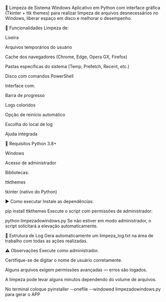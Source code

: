 🧹 Limpeza de Sistema Windows
Aplicativo em Python com interface gráfica (Tkinter + ttk themes) para realizar limpeza de arquivos desnecessários no Windows, liberar espaço em disco e melhorar o desempenho.

🔧 Funcionalidades
Limpeza de:

Lixeira

Arquivos temporários do usuário

Cache dos navegadores (Chrome, Edge, Opera GX, Firefox)

Pastas específicas do sistema (Temp, Prefetch, Recent, etc.)

Disco com comandos PowerShell

Interface com:

Barra de progresso

Logs coloridos

Opção de reinício automático

Escolha do local de log

Ajuda integrada

🚀 Requisitos
Python 3.8+

Windows

Acesso de administrador

Bibliotecas:

ttkthemes

tkinter (nativo do Python)

▶️ Como executar
Instale as dependências:

pip install ttkthemes
Execute o script com permissões de administrador:

python limpezadowindows.py
Se não estiver em modo administrador, o script solicitará a elevação automaticamente.

📂 Estrutura de Log
Gera automaticamente um limpeza_log.txt na área de trabalho com todas as ações realizadas.

⚠️ Observações
Execute como administrador.

Certifique-se de digitar o nome de usuário corretamente.

Alguns arquivos exigem permissões avançadas — erros são logados.

A limpeza pode levar alguns minutos dependendo do volume de arquivos.

No terminal coloque pyinstaller --onefile --windowed limpezadowindows.py para gerar o APP
